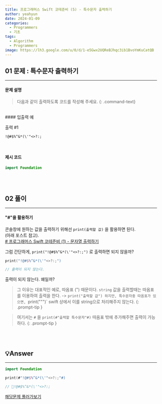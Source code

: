 ```yaml
---
title: 프로그래머스 Swift 코테준비 (5) - 특수문자 출력하기
author: yeahyun
date: 2024-01-09
categories:
  - Programmers
  - 기초
tags:
  - Algorithm
  - Programmers
image: https://lh3.google.com/u/0/d/1-e5Gwx2UQReBJhqc3ib1BvoYmKuCatQB
---
```

## 01 문제 : 특수문자 출력하기

---
#### 문제 설명

>다음과 같이 출력하도록 코드를 작성해 주세요.
{: .command-text}
  
<br>
#### 입출력 예

출력 #1
```
!@#$%^&*(\'"<>?:;
```

<br>

#### 제시 코드

```swift
import Foundation
```

<br>
<br>

## 02 풀이
---
#### "#"을 활용하기
콘솔창에 원하는 값을 출력하기 위해선 `print(출력할 값)` 을 활용하면 된다.   
(아래 포스트 참고).  
[# 프로그래머스 Swift 코테준비 (1) - 문자열 출력하기](https://yeahyunkim.github.io/posts/%ED%94%84%EB%A1%9C%EA%B7%B8%EB%9E%98%EB%A8%B8%EC%8A%A4-Swift-%EC%BD%94%ED%85%8C%EC%A4%80%EB%B9%84-(1)/)

그럼 간단하게, `print("!@#$%^&*(\'"<>?:;")` 로 출력하면 되지 않을까?
```swift
print("!@#$%^&*(\'"<>?:;")

// 출력이 되지 않는다.
```

출력이 되지 않는다. 왜일까?


>그 이유는 대표적인 예로, 따옴표 (") 때문이다.
`string` 값을 출력할때는 따옴표를 이용하여 출력을 한다. -> `print("출력할 값")
하지만, 특수문자중 따옴표가 있으면, `print(""")` swift 상에서 이를 string으로 처리해주지 않는다.
{: .prompt-tip }


> 여기서는 `#` 을 `print(#"출력할 특수문자"#)` 따옴표 밖에 추가해주면 출력이 가능하다.
{: .prompt-tip }


<br>
<br>

## 💡Answer
---

```swift
import Foundation

print(#"!@#$%^&*(\'"<>?:;"#)

// !@#$%^&*(\'"<>?:;
```


[해당문제 풀러가보기](https://school.programmers.co.kr/learn/courses/30/lessons/181948)


